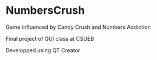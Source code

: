 # NumbersCrush

Game influenced by Candy Crush and Numbers Addiction

Final project of GUI class at CSUEB

Developped using QT Creator
